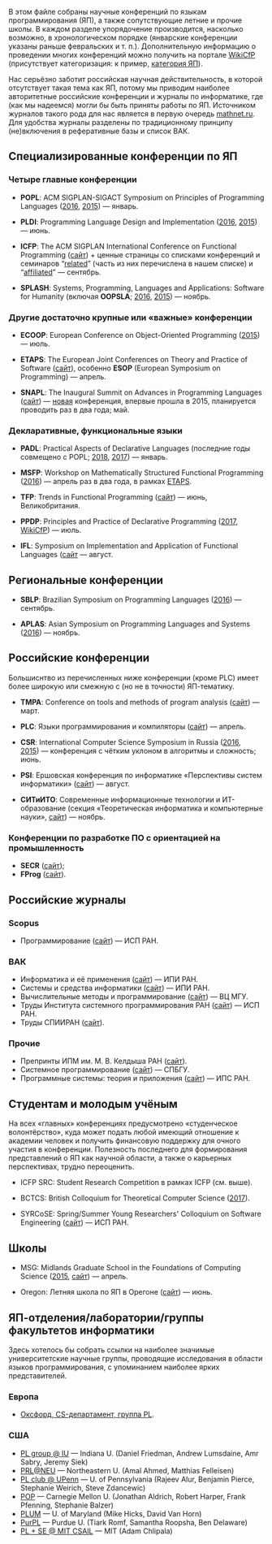 В этом файле собраны научные конференций по языкам программирования (ЯП), а также сопутствующие летние и прочие школы. В каждом разделе упорядочение производится, насколько возможно, в хронологическом порядке (январские конференции указаны раньше февральских и т. п.). Дополнительную информацию о проведении многих конференций можно получить на портале [WikiCfP](http://www.wikicfp.com/cfp/) (присутствует категоризация: к пример, [категория ЯП](http://www.wikicfp.com/cfp/call?conference=programming%20languages)).

Нас серьёзно заботит российская научная действительность, в которой отсутствует такая тема как ЯП, потому мы приводим наиболее авторитетные российские конференции и журналы по информатике, где (как мы надеемся) могли бы быть приняты работы по ЯП. Источником журналов такого рода для нас является в первую очередь [mathnet.ru](http://www.mathnet.ru/). Для удобства журналы разделены по традиционному принципу (не)включения в реферативные базы и список ВАК.

## Специализированные конференции по ЯП

### Четыре главные конференции

* **POPL**: ACM SIGPLAN-SIGACT Symposium on Principles of Programming Languages ([2016](http://conf.researchr.org/home/POPL-2016), [2015](http://popl.mpi-sws.org/2015/)) — январь.

* **PLDI**: Programming Language Design and Implementation ([2016](http://conf.researchr.org/home/pldi-2016), [2015](http://conf.researchr.org/home/pldi2015)) — июнь.

* **ICFP**: The ACM SIGPLAN International Conference on Functional Programming ([сайт](http://www.icfpconference.org/)) + ценные страницы со списками конференций и семинаров “[related](http://www.icfpconference.org/related.html)” (часть из них перечислена в нашем списке) и “[affiliated](http://www.icfpconference.org/affiliated.html)” — сентябрь.

* **SPLASH**: Systems, Programming, Languages and Applications: Software for Humanity (включая **OOPSLA**; [2016](http://2016.splashcon.org/), [2015](http://2015.splashcon.org/)) — ноябрь.

### Другие достаточно крупные или «важные» конференции

* **ECOOP**: European Conference on Object-Oriented Programming ([2015](http://2015.ecoop.org/)) — июль.

* **ETAPS**: The European Joint Conferences on Theory and Practice of Software ([сайт](http://www.etaps.org/)), особенно **ESOP** (European Symposium on Programming) — апрель.

* **SNAPL**: The Inaugural Summit on Advances in Programming Languages ([сайт](http://snapl.org/)) — [новая](http://lambda-the-ultimate.org/node/5067) конференция, впервые прошла в 2015, планируется проводить раз в два года; май.

### Декларативные, функциональные языки

* **PADL**: Practical Aspects of Declarative Languages (последние годы совмещено с POPL; [2018](https://popl18.sigplan.org/track/PADL-2018), [2017](http://conf.researchr.org/home/PADL-2017)) — январь.

* **MSFP**: Workshop on Mathematically Structured Functional Programming ([2016](http://msfp2016.bentnib.org/)) — апрель раз в два года, в рамках [ETAPS](http://www.etaps.org/).

* **TFP**: Trends in Functional Programming ([сайт](http://www.tifp.org/)) — июнь, Великобритания.

* **PPDP**: Principles and Practice of Declarative Programming ([2017](http://complogic.cs.mcgill.ca/ppdp2017/), [WikiCfP](http://www.wikicfp.com/cfp/program?id=2390&f=Principles+and+Practice+of+Declarative+Programming)) — июль.

* **IFL**: Symposium on Implementation and Application of Functional Languages ([сайт](http://iflconference.org/) — август.

## Региональные конференции

* **SBLP**: Brazilian Symposium on Programming Languages ([2016](http://cbsoft.org/sblp2016)) — сентябрь.

* **APLAS**: Asian Symposium on Programming Languages and Systems ([2016](http://soict.hust.edu.vn/~aplas2016/)) — ноябрь.

## Российские конференции

Большиснтво из перечисленных ниже конференции (кроме PLC) имеет более широкую или смежную с (но не в точности) ЯП-тематику.

* **TMPA**: Conference on tools and methods of program analysis ([сайт](http://tmpaconf.org/)) — март.

* **PLC**: Языки программирования и компиляторы ([сайт](http://plc.sfedu.ru/)) — апрель.

* **CSR**: International Computer Science Symposium in Russia ([2016](http://logic.pdmi.ras.ru/csr2016/), [2015](http://logic.pdmi.ras.ru/csr2015/)) — конференция с чётким уклоном в алгоритмы и сложность; июнь.

* **PSI**: Ершовская конференция по информатике «Перспективы систем информатики» ([сайт](http://psi.nsc.ru/)) — август.

* **СИТиИТО**: Современные информационные технологии и ИТ-образование (секция «Теоретическая информатика и компьютерные науки», [сайт](http://conf.it-edu.ru/)) — ноябрь.

### Конференции по разработке ПО с ориентацией на промышленность

* **SECR** ([сайт](http://secr.ru/));
* **FProg** ([сайт](http://fpconf.ru/)).

## Российские журналы

### Scopus

* Программирование ([сайт](http://www.ispras.ru/programming/)) — ИСП РАН.
 
### ВАК

* Информатика и её применения ([сайт](http://www.ipiran.ru/journal/issues/)) — ИПИ РАН.
* Системы и средства информатики ([сайт](http://www.ipiran.ru/journal/collected/)) — ИПИ РАН.
* Вычислительные методы и программирование ([сайт](http://num-meth.srcc.msu.ru/)) — ВЦ МГУ.
* Труды Института системного программирования РАН ([сайт](http://www.ispras.ru/proceedings/)) — ИСП РАН.
* Труды СПИИРАН ([сайт](http://proceedings.spiiras.nw.ru/ojs/)).

### Прочие

* Препринты ИПМ им. М. В. Келдыша РАН ([сайт](http://library.keldysh.ru/preprints/)).
* Системное программирование ([сайт](http://www.sysprog.info/)) — СПБГУ.
* Программные системы: теория и приложения ([сайт](http://psta.psiras.ru/)) — ИПС РАН.

## Студентам и молодым учёным

На всех «главных» конференциях предусмотрено «студенческое волонтёрство», куда может подать любой имеющий отношение к академии человек и получить финансовую поддержку для очного участия в конференции. Полезность последнего для формирования представлений о ЯП как научной области, а также о карьерных перспективах, трудно переоценить.

* ICFP SRC: Student Research Competition в рамках ICFP (см. выше).

* BCTCS: British Colloquium for Theoretical Computer Science ([2017](https://bctcs2017.cs.st-andrews.ac.uk/)).

* SYRCoSE: Spring/Summer Young Researchers' Colloquium on Software Engineering ([сайт](http://syrcose.ispras.ru/)) — ИСП РАН.

## Школы

* MSG: Midlands Graduate School in the Foundations of Computing Science ([2015](http://staffwww.dcs.shef.ac.uk/people/G.Struth/mgs2015/mgs.html), [сайт](http://www.cs.nott.ac.uk/MGS)) — апрель.

* Oregon: Летняя школа по ЯП в Орегоне ([сайт](http://www.cs.uoregon.edu/research/summerschool)) — июнь.

## ЯП-отделения/лаборатории/группы факультетов информатики

Здесь хотелось бы собрать ссылки на наиболее значимые университетские научные группы, проводящие исследования в области языков программирования, с упоминанием наиболее ярких представителей.

### Европа
* [Оксфорд, CS-департамент, группа PL](http://www.cs.ox.ac.uk/research/pl/).

### США
* [PL group @ IU](http://wonks.github.io/) — Indiana U. (Daniel Friedman, Andrew Lumsdaine, Amr Sabry, Jeremy Siek)
* [PRL@NEU](http://prl.ccs.neu.edu/) — Northeastern U. (Amal Ahmed, Matthias Felleisen)
* [PL club @ UPenn](https://www.cis.upenn.edu/~plclub/) — U. of Pennsylvania (Rajeev Alur, Benjamin Pierce, Stephanie Weirich, Steve Zdancewic)
* [POP](http://www.cs.cmu.edu/Groups/pop/) — Carnegie Mellon U. (Jonathan Aldrich, Robert Harper, Frank Pfenning, Stephanie Balzer)
* [PLUM](http://www.cs.umd.edu/projects/PL/) — U. of Maryland (Mike Hicks, David Van Horn)
* [PurPL](https://purduepl.github.io/) — Purdue U. (Tiark Romf, Samantha Roopsha, Ben Delaware)
* [PL + SE @ MIT CSAIL](http://projects.csail.mit.edu/pl/) — MIT (Adam Chlipala)
